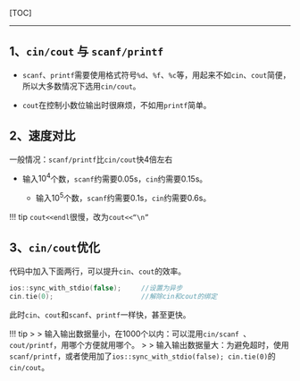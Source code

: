 [TOC]

---

## 1、`cin/cout` 与 `scanf/printf`

- `scanf`、`printf`需要使用格式符号`%d`、`%f`、`%c`等，用起来不如`cin`、`cout`简便，所以大多数情况下选用`cin/cout`。

- `cout`在控制小数位输出时很麻烦，不如用`printf`简单。

## 2、速度对比

一般情况：`scanf/printf`比`cin/cout`快4倍左右

- 输入$10^4$个数，`scanf`约需要0.05s，`cin`约需要0.15s。 
  
  - 输入$10^5$个数，`scanf`约需要0.1s，`cin`约需要0.6s。
    
!!! tip
     `cout<<endl`很慢，改为`cout<<“\n”`

## 3、`cin/cout`优化

代码中加入下面两行，可以提升`cin`、`cout`的效率。
```c++
ios::sync_with_stdio(false);     //设置为异步
cin.tie(0);                      //解除cin和cout的绑定
```

此时`cin`、`cout`和`scanf`、`printf`一样快，甚至更快。

!!! tip
    >
    > 输入输出数据量小，在1000个以内：可以混用`cin/scanf `、`cout/printf`，用哪个方便就用哪个。
    >
    > 输入输出数据量大：为避免超时，使用`scanf/printf`，或者使用加了`ios::sync_with_stdio(false); cin.tie(0)`的`cin/cout`。 

